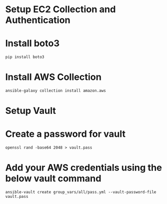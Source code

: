 # Setup EC2 Collection and Authentication
# Install boto3

```pip install boto3```
# Install AWS Collection

```ansible-galaxy collection install amazon.aws```

# Setup Vault
# Create a password for vault

```openssl rand -base64 2048 > vault.pass```

# Add your AWS credentials using the below vault command

```ansible-vault create group_vars/all/pass.yml --vault-password-file vault.pass```
